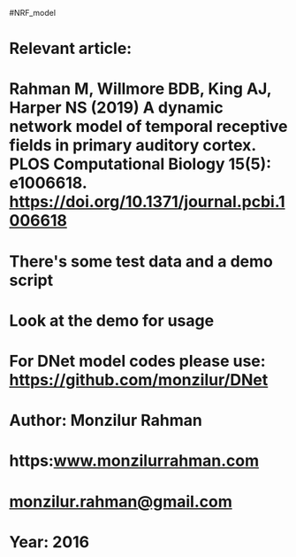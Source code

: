 #NRF_model
#
# Relevant article:
# Rahman M, Willmore BDB, King AJ, Harper NS (2019) A dynamic network model of temporal receptive fields in primary auditory cortex. PLOS Computational Biology 15(5): e1006618. https://doi.org/10.1371/journal.pcbi.1006618
#
# There's some test data and a demo script
# Look at the demo for usage
#
# For DNet model codes please use: https://github.com/monzilur/DNet
#
# Author: Monzilur Rahman
# https:www.monzilurrahman.com
# monzilur.rahman@gmail.com
# Year: 2016
